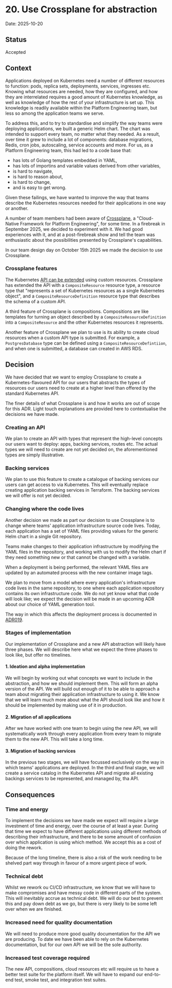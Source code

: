 # 20. Use Crossplane for abstraction

Date: 2025-10-20

## Status

Accepted

## Context

Applications deployed on Kubernetes need a number of different resources to function: pods, replica sets, deployments,
services, ingresses etc. Knowing what resources are needed, how they are configured, and how they are interrelated
requires a good amount of Kubernetes knowledge, as well as knowledge of how the rest of your infrastructure is set up.
This knowledge is readily available within the Platform Engineering team, but less so among the application teams we
serve.

To address this, and to try to standardise and simplify the way teams were deploying applications, we built a generic
Helm chart. The chart was intended to support every team, no matter what they needed. As a result, over time it grew to
include a lot of components: database migrations, Redis, cron jobs, autoscaling, service accounts and more. For us, as a
Platform Engineering team, this had led to a code base that:

* has lots of Golang templates embedded in YAML,
* has lots of importins and variable values derived from other variables,
* is hard to navigate,
* is hard to reason about,
* is hard to change,
* and is easy to get wrong.

Given these failings, we have wanted to improve the way that teams describe the Kubernetes resources needed for their
applications in one way or another.

A number of team members had been aware of [Crossplane](https://www.crossplane.io/), a "Cloud-Native Framework for
Platform Engineering", for some time. In a firebreak in September 2025, we decided to experiment with it. We had good
experiences with it, and at a post-firebreak show and tell the team was enthusiastic about the possibilities presented
by Crossplane's capabilities.

In our team design day on October 15th 2025 we made the decision to use Crossplane.

### Crossplane features

The Kubernetes [API can be extended](https://kubernetes.io/docs/concepts/extend-kubernetes/api-extension/) using custom
resources. Crossplane has extended the API with a `CompositeResource` resource type, a resource type that "represents a
set of Kubernetes resources as a single Kubernetes object", and a `CompositeResourceDefinition` resource type that
describes the schema of a custom API.

A third feature of Crossplane is compositions. Compositions are like templates for turning an object described by a
`CompositeResourceDefinition` into a `CompositeResource` and the other Kubernetes resources it represents.

Another feature of Crossplane we plan to use is its ability to create cloud resources when a custom API type is
submitted. For example, a `PostgresDatabase` type can be defined using a `CompositeResourceDefintiion`, and when one is
submitted, a database can created in AWS RDS.

## Decision

We have decided that we want to employ Crossplane to create a Kubernetes-flavoured API for our users that abstracts the
types of resources our users need to create at a higher level than offered by the standard Kubernetes API.

The finer details of what Crossplane is and how it works are out of scope for this ADR. Light touch explanations are
provided here to contextualise the decisions we have made.

### Creating an API

We plan to create an API with types that represent the high-level concepts our users want to deploy: apps, backing
services, routes etc. The actual types we will need to create are not yet decided on, the aforementioned types are
simply illustrative.

### Backing services

We plan to use this feature to create a catalogue of backing services our users can get access to via Kubernetes. This
will eventually replace creating application backing services in Terraform. The backing services we will offer is not
yet decided.

### Changing where the code lives

Another decision we made as part our decision to use Crossplane is to change where teams' application infrastructure
source code lives. Today, each application has a set of YAML files providing values for the generic Helm chart in a
single Git repository.

Teams make changes to their application infrastructure by modifying the YAML files in the repository, and working with
us to modify the Helm chart if they need something new or that cannot be changed with a variable.

When a deployment is being performed, the relevant YAML files are updated by an automated process with the new container
image tags.

We plan to move from a model where every application's infrastructure code lives in the same repository, to one where
each application repository contains its own infrastructure code. We do not yet know what that code will look like; we
expect the decision will be made in an upcoming ADR about our choice of YAML generation tool.

The way in which this affects the deployment process is documented in [ADR019](./0019-restructure-cicd.md).

### Stages of implementation

Our implementation of Crossplane and a new API abstraction will likely have three phases. We will describe here what we
expect the three phases to look like, but offer no timelines.

#### 1. Ideation and alpha implementation

We will begin by working out what concepts we want to include in the abstraction, and how we should implement them. This
will form an alpha version of the API. We will build out enough of it to be able to approach a team about migrating
their application infrastructure to using it. We know that we will learn much more about what the API should look like
and how it should be implemented by making use of it in production.

#### 2. Migration of all applications

After we have worked with one team to begin using the new API, we will systematically work through every application
from every team to migrate them to the new API. This will take a long time.

#### 3. Migration of backing services

In the previous two stages, we will have focussed exclusively on the way in which teams' applications are deployed. In
the third and final stage, we will create a service catalog in the Kubernetes API and migrate all existing backings
services to be represented, and managed by, tha API.

## Consequences

### Time and energy

To implement the decisions we have made we expect will require a large investment of time and energy, over the course of
at least a year. During that time we expect to have different applications using different methods of describing their
infrastructure, and there to be some amount of confusion over which application is using which method. We accept this
as a cost of doing the rework.

Because of the long timeline, there is also a risk of the work needing to be shelved part way through in favour of a
more urgent piece of work.

### Technical debt

Whilst we rework ou CI/CD infrastructure, we know that we will have to make compromises and have messy code in different
parts of the system. This will inevitably accrue as technical debt. We will do our best to prevent this and pay down
debt as we go, but there is very likely to be some left over when we are finished.

### Increased need for quality documentation

We will need to produce more good quality documentation for the API we are producing. To date we have been able to rely
on the Kubernetes documentation, but for our own API we will be the sole authority.

### Increased test coverage required

The new API, compositions, cloud resources etc will require us to have a better test suite for the platform itself. We
will have to expand our end-to-end test, smoke test, and integration test suites. 

